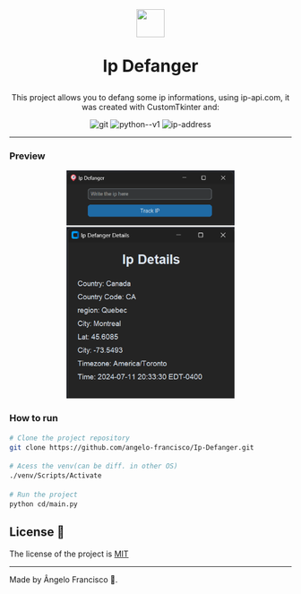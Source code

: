 <center>
<img src="../src/assets/imgs/icon.ico" style="width: 50px;height: 50px" />
<p style="font-size:30px;font-weight:bold;">Ip Defanger</p>

This project allows you to defang some ip informations, using ip-api.com, it was created with CustomTkinter and: 

<div><img src="https://img.icons8.com/color/48/git.png" alt="git"/>
<img width="48" height="48" src="https://img.icons8.com/color/48/python--v1.png" alt="python--v1"/>
<img width="48" height="48" src="https://img.icons8.com/color/48/ip-address.png" alt="ip-address"/>
</div>
</center>
<hr>

### Preview
<center>
    <img src="../src/assets/imgs/app_preview.png" width="300">
    <img src="../src/assets/imgs/app_preview2.png" width="300">
</center>

### How to run

```bash
# Clone the project repository
git clone https://github.com/angelo-francisco/Ip-Defanger.git

# Acess the venv(can be diff. in other OS)
./venv/Scripts/Activate

# Run the project
python cd/main.py
```

## License 🔑

The license of the project is [MIT](https://opensource.org/license/mit)

<hr>
Made by Ângelo Francisco 🖖.
